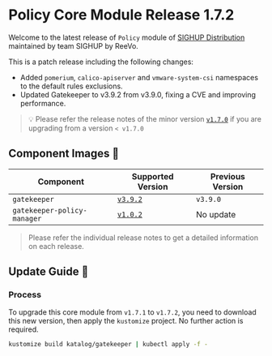 # Policy Core Module Release 1.7.2

Welcome to the latest release of `Policy` module of [SIGHUP Distribution](https://github.com/sighupio/distribution) maintained by team SIGHUP by ReeVo.

This is a patch release including the following changes:

- Added `pomerium`, `calico-apiserver` and `vmware-system-csi` namespaces to the default rules exclusions.
- Updated Gatekeeper to v3.9.2 from v3.9.0, fixing a CVE and improving performance.

> 💡 Please refer the release notes of the minor version [`v1.7.0`](https://github.com/sighupio/module-policy/releases/tag/v1.7.0) if you are upgrading from a version `< v1.7.0`

## Component Images 🚢

| Component                   | Supported Version                                                                     | Previous Version |
| --------------------------- | ------------------------------------------------------------------------------------- | ---------------- |
| `gatekeeper`                | [`v3.9.2`](https://github.com/open-policy-agent/gatekeeper/releases/tag/v3.9.2)       | `v3.9.0`         |
| `gatekeeper-policy-manager` | [`v1.0.2`](https://github.com/sighupio/gatekeeper-policy-manager/releases/tag/v1.0.2) | No update        |

> Please refer the individual release notes to get a detailed information on each release.

## Update Guide 🦮

### Process

To upgrade this core module from `v1.7.1` to `v1.7.2`, you need to download this new version, then apply the `kustomize` project. No further action is required.

```bash
kustomize build katalog/gatekeeper | kubectl apply -f -
```
